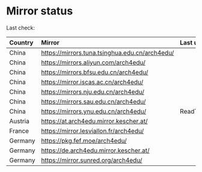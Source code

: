 <script src="./time.js"></script>
# Mirror status
Last check: <script type="text/javascript">localize(1685363649.5627947);</script>

|Country|Mirror|Last update|
|:------|:-----|:----------|
|China|https://mirrors.tuna.tsinghua.edu.cn/arch4edu/|<script type="text/javascript">localize(1685341894);</script>|
|China|https://mirrors.aliyun.com/arch4edu/|<script type="text/javascript">localize(1685255482);</script>|
|China|https://mirrors.bfsu.edu.cn/arch4edu/|<script type="text/javascript">localize(1685255482);</script>|
|China|https://mirror.iscas.ac.cn/arch4edu/|<script type="text/javascript">localize(1685341894);</script>|
|China|https://mirrors.nju.edu.cn/arch4edu/|<script type="text/javascript">localize(1685255482);</script>|
|China|https://mirrors.sau.edu.cn/arch4edu/|<script type="text/javascript">localize(1673850842);</script>|
|China|https://mirrors.ynu.edu.cn/arch4edu/|ReadTimeout|
|Austria|https://at.arch4edu.mirror.kescher.at/|<script type="text/javascript">localize(1685341894);</script>|
|France|https://mirror.lesviallon.fr/arch4edu/|<script type="text/javascript">localize(1685255482);</script>|
|Germany|https://pkg.fef.moe/arch4edu/|<script type="text/javascript">localize(1685341894);</script>|
|Germany|https://de.arch4edu.mirror.kescher.at/|<script type="text/javascript">localize(1685341894);</script>|
|Germany|https://mirror.sunred.org/arch4edu/|<script type="text/javascript">localize(1685341894);</script>|

<script src="./tablefilter/tablefilter.js"></script>
<script src="./table.js"></script>
